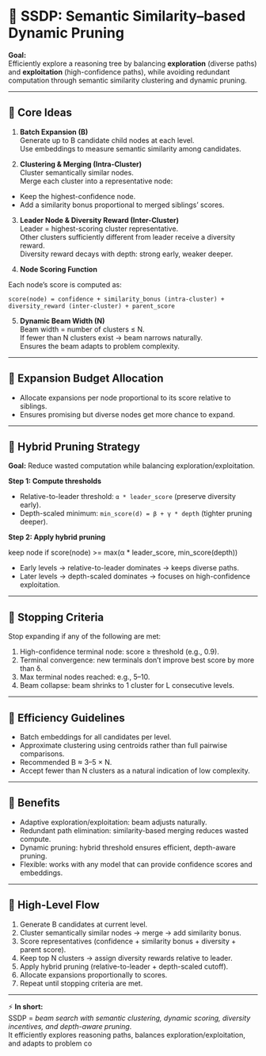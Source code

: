 # 🌳 SSDP: Semantic Similarity–based Dynamic Pruning

**Goal:**  
Efficiently explore a reasoning tree by balancing **exploration** (diverse paths) and **exploitation** (high-confidence paths), while avoiding redundant computation through semantic similarity clustering and dynamic pruning.

---

## 🔹 Core Ideas

1. **Batch Expansion (B)**  
Generate up to B candidate child nodes at each level.  
Use embeddings to measure semantic similarity among candidates.

2. **Clustering & Merging (Intra-Cluster)**  
Cluster semantically similar nodes.  
Merge each cluster into a representative node:  
- Keep the highest-confidence node.  
- Add a similarity bonus proportional to merged siblings’ scores.

3. **Leader Node & Diversity Reward (Inter-Cluster)**  
Leader = highest-scoring cluster representative.  
Other clusters sufficiently different from leader receive a diversity reward.  
Diversity reward decays with depth: strong early, weaker deeper.

4. **Node Scoring Function**  

Each node’s score is computed as:
```
score(node) = confidence + similarity_bonus (intra-cluster) + diversity_reward (inter-cluster) + parent_score
```


5. **Dynamic Beam Width (N)**  
Beam width = number of clusters ≤ N.  
If fewer than N clusters exist → beam narrows naturally.  
Ensures the beam adapts to problem complexity.

---

## 🔹 Expansion Budget Allocation

- Allocate expansions per node proportional to its score relative to siblings.  
- Ensures promising but diverse nodes get more chance to expand.

---

## 🔹 Hybrid Pruning Strategy

**Goal:** Reduce wasted computation while balancing exploration/exploitation.

**Step 1: Compute thresholds**  
- Relative-to-leader threshold: `α * leader_score` (preserve diversity early).  
- Depth-scaled minimum: `min_score(d) = β + γ * depth` (tighter pruning deeper).

**Step 2: Apply hybrid pruning**

keep node if score(node) >= max(α * leader_score, min_score(depth))



- Early levels → relative-to-leader dominates → keeps diverse paths.  
- Later levels → depth-scaled dominates → focuses on high-confidence exploitation.

---

## 🔹 Stopping Criteria

Stop expanding if any of the following are met:

1. High-confidence terminal node: score ≥ threshold (e.g., 0.9).  
2. Terminal convergence: new terminals don’t improve best score by more than δ.  
3. Max terminal nodes reached: e.g., 5–10.  
4. Beam collapse: beam shrinks to 1 cluster for L consecutive levels.

---

## 🔹 Efficiency Guidelines

- Batch embeddings for all candidates per level.  
- Approximate clustering using centroids rather than full pairwise comparisons.  
- Recommended B ≈ 3–5 × N.  
- Accept fewer than N clusters as a natural indication of low complexity.

---

## 🔹 Benefits

- Adaptive exploration/exploitation: beam adjusts naturally.  
- Redundant path elimination: similarity-based merging reduces wasted compute.  
- Dynamic pruning: hybrid threshold ensures efficient, depth-aware pruning.  
- Flexible: works with any model that can provide confidence scores and embeddings.

---

## 🔹 High-Level Flow

1. Generate B candidates at current level.  
2. Cluster semantically similar nodes → merge → add similarity bonus.  
3. Score representatives (confidence + similarity bonus + diversity + parent score).  
4. Keep top N clusters → assign diversity rewards relative to leader.  
5. Apply hybrid pruning (relative-to-leader + depth-scaled cutoff).  
6. Allocate expansions proportionally to scores.  
7. Repeat until stopping criteria are met.

---

⚡ **In short:**  
SSDP = *beam search with semantic clustering, dynamic scoring, diversity incentives, and depth-aware pruning*.  
It efficiently explores reasoning paths, balances exploration/exploitation, and adapts to problem co